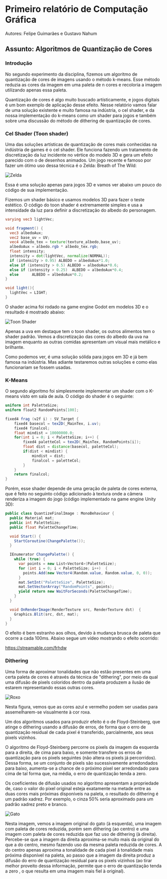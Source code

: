 # Primeiro relatório de Computação Gráfica

Autores: Felipe Guimarães e Gustavo Nahum

## Assunto: Algoritmos de Quantização de Cores

### Introdução

No segundo experimento da disciplina, fizemos um algoritmo de quantização de cores de imagens usando o método k-means. Esse método reduzia as cores da imagem em uma paleta de n cores e recoloria a imagem utilizando apenas essa paleta.

Quantização de cores é algo muito buscado artísticamente, e jogos digitais é um bom exemplo de aplicação desse efeito. Nesse relatório vamos falar de uma solução existente e muito famosa na indústria, o cel shader, e da nossa implementação do k-means como um shader para jogos e também sobre uma discussão do método de dithering de quantização de cores.

### Cel Shader (Toon shader)

Uma das soluções artísticas de quantização de cores mais conhecidas na indústria de games é o cel shader. Ele funciona fazendo um tratamento de discretização da luz incidente no vértice do modelo 3D e gera um efeito parecido com o de desenhos animados. Um jogo recente e famoso por fazer um ótimo uso dessa técnica é o Zelda: Breath of The Wild:

![Zelda](https://cdn3.whatculture.com/images/2017/03/339cdeff6ec52c0c-600x400.png)

Essa é uma solução apenas para jogos 3D e vamos ver abaixo um pouco do código de sua implementação.

Fizemos um shader básico e usamos modelos 3D para fazer o teste estético. O código do toon shader é extremamente simples e usa a intensidade da luz para definir a discretização do albedo do personagem.

```glsl
varying vec3 lightVec;

void fragment() {	
  vec3 albedoAux;
  vec2 base_uv = UV;	
  vec4 albedo_tex = texture(texture_albedo,base_uv);
  albedoAux = albedo.rgb * albedo_tex.rgb;
  float intensity;
  intensity = dot(lightVec, normalize(NORMAL));
  if (intensity > 0.95)	ALBEDO = albedoAux*1.0;
  else if (intensity > 0.5) ALBEDO = albedoAux*0.6;
  else if (intensity > 0.25)  ALBEDO = albedoAux*0.4;
  else		ALBEDO = albedoAux*0.2;
}

void light(){	
  lightVec = LIGHT;
}
```

O shader acima foi rodado na game engine Godot em modelos 3D e o resultado é mostrado abaixo:

![Toon Shader](https://i.imgur.com/xu9X1FA.png)

Apenas a uva em destaque tem o toon shader, os outros alimentos tem o shader padrão. Vemos a discretização das cores do albedo da uva na imagem enquanto as outras comidas apresentam um visual mais metálico e brilhante.

Como podemos ver, é uma solução sólida para jogos em 3D e já bem famosa na indústria. Mas adiante testaremos outras soluções e como elas funcionariam se fossem usadas.

### K-Means
O segundo algoritmo foi simplesmente implementar um shader com o K-means visto em sala de aula. O código do shader é o seguinte:

```glsl
uniform int PaletteSize;
uniform float2 RandomPoints[100];

fixed4 frag (v2f i) : SV_Target {
    fixed4 basecol = tex2D(_MainTex, i.uv);
    fixed4 finalcol;
    float mindist = 10000000.0;
    for(int i = 0; i < PaletteSize; i++) {
        fixed4 paletteCol = tex2D(_MainTex, RandomPoints[i]);
        float dist = distance(basecol, paletteCol); 
        if(dist < mindist) {
            mindist = dist;
            finalcol = paletteCol;
        }
    }
    return finalcol;
}
```

Porém, esse shader depende de uma geração de paleta de cores externa, que é feito no seguinto código adicionado à textura onde a câmera renderiza a imagem do jogo (código implementado na game engine Unity 3D):

```c#
public class QuantizeFinalImage : MonoBehaviour {
  public Material mat;
  public int PaletteSize;
  public float PaletteChangeTime;

  void Start() {
    StartCoroutine(ChangePalette());
  }

  IEnumerator ChangePalette() {
    while (true) {
      var points = new List<Vector4>(PaletteSize);
      for (int i = 0; i < PaletteSize; i++)  {
        points.Add(new Vector4(Random.value, Random.value, 0, 0));
      }
      mat.SetInt("PaletteSize", PaletteSize);
      mat.SetVectorArray("RandomPoints", points);
      yield return new WaitForSeconds(PaletteChangeTime);
    }
  }

  void OnRenderImage(RenderTexture src, RenderTexture dst)  {
    Graphics.Blit(src, dst, mat);
  }
}
```
O efeito é bem estranho aos olhos, devido à mudança brusca de paleta que ocorre a cada 100ms. Abaixo segue um vídeo mostrando o efeito ocorrido:

https://streamable.com/frhdw

### Dithering

Uma forma de aproximar tonalidades que não estão presentes em uma certa paleta de cores é através da técnica de "dithering", por meio da qual uma difusão de pixels coloridos dentro da paleta produzem a ilusão de estarem representando essas outras cores.

![Roxo](https://upload.wikimedia.org/wikipedia/commons/6/6d/Dithering_example_red_blue.png)

Nesta figura, vemos que as cores azul e vermelho podem ser usadas para assemelharem-se visualmente à cor roxa.

Um dos algoritmos usados para produzir efeito é o de Floyd-Steinberg, que atinge o dithering usando a difusão de erros, de forma que o erro de quantização residual de cada pixel é transferido, parcialmente, aos seus pixels vizinhos.

O algoritmo de Floyd-Steinberg percorre os pixels da imagem da esquerda para a direita, de cima para baixo, e somente transfere os erros de quantização para os pixels seguintes (não altera os pixels já percorridos). Dessa forma, se um conjunto de pixels são sucessivamente arredondados para baixo, aumenta-se a chance de o próximo pixel ser arredondado para cima de tal forma que, na média, o erro de quantização tenda a zero.

Os coeficientes de difusão usados no algoritmo apresentam a propriedade de, caso o valor do pixel original esteja exatamente na metade entre as duas cores mais próximas disponíveis na paleta, o resultado do dithering é um padrão xadrez. Por exemplo, o cinza 50% seria aproximado para um padrão xadrez preto e branco.

![Gato](https://upload.wikimedia.org/wikipedia/commons/f/fd/Dithering_-_exemple.jpg)

Nesta imagem, vemos a imagem original do gato (à esquerda), uma imagem com paleta de cores reduzida, porém sem dithering (ao centro) e uma imagem com paleta de cores reduzida que faz uso de dithering (à direita). Percebe-se que a imagem da direita aproxima-se muito mais da original do que a do centro, mesmo fazendo uso da mesma paleta reduzida de cores. A do centro apenas aproxima a tonalidade de cada pixel à tonalidade mais próxima disponível na paleta, ao passo que a imagem da direita produz a difusão do erro de quantização residual para os pixels vizinhos (ao tirar melhor proveito dessa informação, permite que o erro de quantização tenda a zero , o que resulta em uma imagem mais fiel à original).

